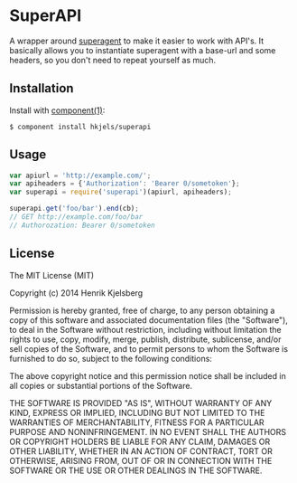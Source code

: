 
# SuperAPI

  A wrapper around [superagent](//visionmedia/superagent) to make it easier
  to work with API's. It basically allows you to instantiate superagent with
  a base-url and some headers, so you don't need to repeat yourself as much.


## Installation

  Install with [component(1)](http://component.io):

    $ component install hkjels/superapi


## Usage

```javascript
var apiurl = 'http://example.com/';
var apiheaders = {'Authorization': 'Bearer 0/sometoken'};
var superapi = require('superapi')(apiurl, apiheaders);

superapi.get('foo/bar').end(cb);
// GET http://example.com/foo/bar
// Authorozation: Bearer 0/sometoken
```


## License

  The MIT License (MIT)

  Copyright (c) 2014 Henrik Kjelsberg

  Permission is hereby granted, free of charge, to any person obtaining a copy
  of this software and associated documentation files (the "Software"), to deal
  in the Software without restriction, including without limitation the rights
  to use, copy, modify, merge, publish, distribute, sublicense, and/or sell
  copies of the Software, and to permit persons to whom the Software is
  furnished to do so, subject to the following conditions:

  The above copyright notice and this permission notice shall be included in
  all copies or substantial portions of the Software.

  THE SOFTWARE IS PROVIDED "AS IS", WITHOUT WARRANTY OF ANY KIND, EXPRESS OR
  IMPLIED, INCLUDING BUT NOT LIMITED TO THE WARRANTIES OF MERCHANTABILITY,
  FITNESS FOR A PARTICULAR PURPOSE AND NONINFRINGEMENT. IN NO EVENT SHALL THE
  AUTHORS OR COPYRIGHT HOLDERS BE LIABLE FOR ANY CLAIM, DAMAGES OR OTHER
  LIABILITY, WHETHER IN AN ACTION OF CONTRACT, TORT OR OTHERWISE, ARISING FROM,
  OUT OF OR IN CONNECTION WITH THE SOFTWARE OR THE USE OR OTHER DEALINGS IN
  THE SOFTWARE.
